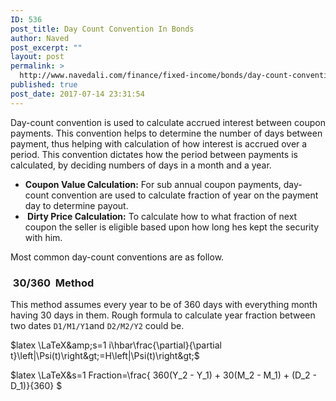 ```yaml
---
ID: 536
post_title: Day Count Convention In Bonds
author: Naved
post_excerpt: ""
layout: post
permalink: >
  http://www.navedali.com/finance/fixed-income/bonds/day-count-convention-bonds
published: true
post_date: 2017-07-14 23:31:54
---
```

Day-count convention is used to calculate accrued interest between coupon payments. This convention helps to determine the number of days between payment, thus helping with calculation of how interest is accrued over a period. This convention dictates how the period between payments is calculated, by deciding numbers of days in a month and a year.
<ul>
 	<li><b>Coupon Value Calculation:</b> For sub annual coupon payments, day-count convention are used to calculate fraction of year on the payment day to determine payout.</li>
 	<li><b> Dirty Price Calculation:</b> To calculate how to what fraction of next coupon the seller is eligible based upon how long hes kept the security with him.</li>
</ul>
Most common day-count conventions are as follow.
<h3> 30/360  Method</h3>
This method assumes every year to be of 360 days with everything month having 30 days in them. Rough formula to calculate year fraction between two dates <code>D1/M1/Y1</code>and <code>D2/M2/Y2</code> could be.

$latex \LaTeX&amp;s=1 i\hbar\frac{\partial}{\partial t}\left|\Psi(t)\right&gt;=H\left|\Psi(t)\right&gt;$

$latex \LaTeX&amp;s=1
Fraction=\frac{ 360(Y_2 - Y_1) + 30(M_2 - M_1) + (D_2 - D_1)}{360}
$